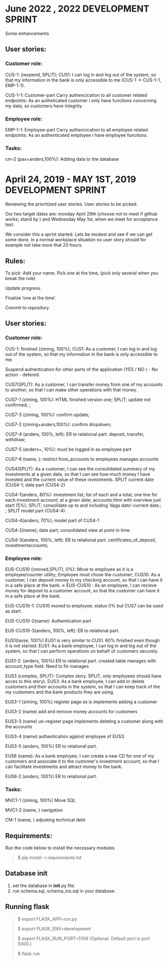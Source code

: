 # June 2022 , 2022 DEVELOPMENT SPRINT
Some enhancements


## User stories:

### Customer role:
CUS-1:  (reopend, SPLIT); CUS1: I can log in and log out of the system, so that my information in the bank is only accessible to me (CUS-1 -> CUS-1-1, EMP-1-1). 

CUS-1-1: Customer-part Carry authencication to all customer related endpoints: As an autheticated customer i only have functions concerning my data, so customers have integrity. 

### Employee role:

EMP-1-1: Employee-part Carry authencication to all employee related endpoints: As an authenticated employee i have employee functions. 

### Tasks:

cm-2 (pax+anders,100%): Adding data to the database


# April 24, 2019 - MAY 1ST, 2019 DEVELOPMENT SPRINT

Reviewing the prioritized user stories. User stories to be picked. 

Our two target dates are: monday April 29th (choose not to meet if github works; stand by ) and Wednesday May 1st, when we meet for acceptance test. 

We consider this a sprint started. Lets be modest and see if we can get some done. In a normal workplace situation no user story should for example not take more that 20 hours.
 
## Rules:  

To pick: Add your name. Pick one at the time, (pick only several when you break the rule)

Update progress. 

Finalize ‘one at the time’. 

Commit to repository. 

## User stories:

### Customer role:

CUS-1: finished (ziming, 100%); CUS1: As a customer, I can log in and log out of the system, so that my information in the bank is only accessible to me.

Suspend authentication for other parts of the application (YES / NO ) - No action - defered.


CUS7(SPLIT): As a customer, I can transfer money from one of my accounts to another, so that I can make other operations with that money.

CUS7-1 (ziming, 100%): HTML finished version one; SPLIT; update not confirmed;  ; 

CUS7-3 (ziming, 100%): confirm update;

CUS7-2 (ziming+anders,100%): confirm dropdown;

CUS7-4 (anders, 100%, left): ER to relational part. deposit, transfer, withdraw;

CUS7-5 (anders+, 10%): must be logged in as employee part

CUS7-6 (name, ): restrict from_accounts to employees manages accounts

CUS4(SPLIT): As a customer, I can see the consolidated summary of my investments at a given date, so that I can see how much money I have invested and the current value of these investments. SPLIT current date (CUS4-1; date part (CUS4-2)

CUS4-1(anders, 60%): investment list; list of each and a total; one line for each investment account; at a given date; accounts.html with overview just start (5%); SPLIT; consolidate up to and including ‘dags dato’-current date.; ; SPLIT model part (CUS4-4).

CUS4-4(anders, 70%); model part of CUS4-1

CUS4-2(name); date part; consolidated view at point in time.

CUS4-3(anders, 100%, left): ER to relational part. certificates_of_deposit, investmentaccounts;


### Employee role:

EUS-CUS10 ((moved,SPLIT), 0%):  Move to employee as it is a employee/counter utility; Employee must chose the customer; CUS10: As a customer, I can deposit money to my checking account, so that I can have it in a safe place at the bank.-> EUS-CUS10 : As an employee, I can recieve money for deposit to a customer account, so that the customer can have it in a safe place at the bank.

EUS-CUS10-1: CUS10 moved to employee; status 0% but CUS7 can be used as start.

EUS-CUS10-2(name): Authentication part

EUS-CUS10-3(anders, 100%, left): ER to relational part.


EUS1(lasse, 100%) EUS1 is very similar to CUS1. 60% finished even though it is not started. EUS1: As a bank employee, I can log in and log out of the system, so that I can perform operations on behalf of customers securely. 

EUS1-2: (anders, 100%) ER to relational part. created table manages with account_type field. Need to fix manages

EUS3 (complex, SPLIT): Complex story. SPLIT, only employees should have acces to this story). EUS3: As a bank employee, I can add or delete customers and their accounts in the system, so that I can keep track of the my customers and the bank products they are using.

EUS3-1 (ziming, 100%) register page as is implements adding a customer

EUS3-2 (name) add and remove money accounts for customers

EUS3-3 (name) un-register page implements deleting a customer along with the accounts

EUS3-4 (name) authentication against employee of EUS3.

EUS3-5 (anders, 100%) ER to relational part.

EUS6 (name): As a bank employee, I can create a new CD for one of my customers and associate it to the customer's investment account, so that I can facilitate investments and attract money to the bank.

EUS6-2 (anders, 100%) ER to relational part.

### Tasks:

MVC1-1 (ziming, 100%) Move SQL

MVC1-2 (name, ) navigation

CM-1 (name, ) adjusting technical debt


## Requirements:
Run the code below to install the necessary modules.

>$ pip install -r requirements.txt

## Database init
1. set the database in __init__.py file.
2. run schema.sql, schema_ins.sql in your database.

## Running flask

>$ export FLASK_APP=run.py
>
>$ export FLASK_ENV=development
>
>$ export FLASK_RUN_PORT=5106     (Optional. Default port is port 5000.)
>
>$ flask run



